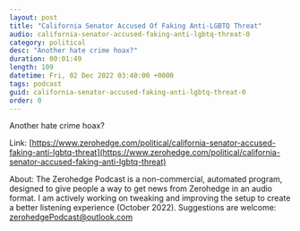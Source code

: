 ```yaml
---
layout: post
title: "California Senator Accused Of Faking Anti-LGBTQ Threat"
audio: california-senator-accused-faking-anti-lgbtq-threat-0
category: political
desc: "Another hate crime hoax?"
duration: 00:01:49
length: 109
datetime: Fri, 02 Dec 2022 03:40:00 +0000
tags: podcast
guid: california-senator-accused-faking-anti-lgbtq-threat-0
order: 0
---
```

Another hate crime hoax?

Link: [https://www.zerohedge.com/political/california-senator-accused-faking-anti-lgbtq-threat](https://www.zerohedge.com/political/california-senator-accused-faking-anti-lgbtq-threat)

About: The Zerohedge Podcast is a non-commercial, automated program, designed to give people a way to get news from Zerohedge in an audio format.  I am actively working on tweaking and improving the setup to create a better listening experience (October 2022).  Suggestions are welcome: [zerohedgePodcast@outlook.com](mailto:zerohedgePodcast@outlook.com)